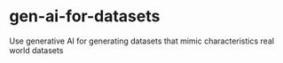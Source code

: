# gen-ai-for-datasets
Use generative AI for generating datasets that mimic characteristics real world datasets
